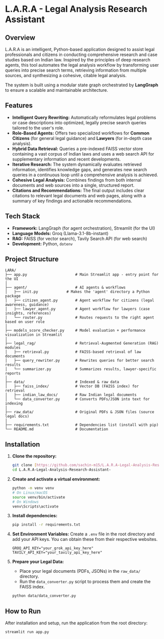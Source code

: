 # L.A.R.A - Legal Analysis Research Assistant

## Overview

L.A.R.A is an intelligent, Python-based application designed to assist legal professionals and citizens in conducting comprehensive research and case studies based on Indian law. Inspired by the principles of deep research agents, this tool automates the legal analysis workflow by transforming user queries into precise search terms, retrieving information from multiple sources, and synthesizing a cohesive, citable legal analysis.

The system is built using a modular state graph orchestrated by **LangGraph** to ensure a scalable and maintainable architecture.

## Features

* **Intelligent Query Rewriting:** Automatically reformulates legal problems or case descriptions into optimized, legally precise search queries tailored to the user's role.
* **Role-Based Agents:** Offers two specialized workflows for **Common Citizens** (for general legal guidance) and **Lawyers** (for in-depth case analysis).
* **Hybrid Data Retrieval:** Queries a pre-indexed FAISS vector store containing a vast corpus of Indian laws and uses a web search API for supplementary information and recent developments.
* **Iterative Research:** The system dynamically evaluates retrieved information, identifies knowledge gaps, and generates new search queries in a continuous loop until a comprehensive analysis is achieved.
* **Cohesive Legal Analysis:** Combines findings from both internal documents and web sources into a single, structured report.
* **Citations and Recommendations:** The final output includes clear citations to relevant legal documents and web pages, along with a summary of key findings and actionable recommendations.

## Tech Stack

* **Framework:** LangGraph (for agent orchestration), Streamlit (for the UI)
* **Language Models:** Groq (Llama-3.1-8b-instant)
* **RAG:** FAISS (for vector search), Tavily Search API (for web search)
* **Development:** Python, `dotenv`

## Project Structure
```
LARA/
├── app.py                      # Main Streamlit app - entry point for the UI
│
├── agent/                      # AI agents & workflows
│   ├── init.py             # Makes the 'agent' directory a Python package
│   ├── citizen_agent.py        # Agent workflow for citizens (legal awareness, guidance)
│   ├── lawyer_agent.py         # Agent workflow for lawyers (case insights, references)
│   └── router.py               # Routes requests to the right agent based on user role
│
├── models_score_checker.py     # Model evaluation + performance visualization in Streamlit
│
├── legal_rag/                  # Retrieval-Augmented Generation (RAG) modules
│   ├── retrieval.py            # FAISS-based retrieval of law documents
│   ├── query_rewriter.py       # Rewrites queries for better search results
│   └── summarizer.py           # Summarizes results, lawyer-specific reports
│
├── data/                       # Indexed & raw data
│   ├── faiss_index/            # Vector DB (FAISS index) for retrieval
│   ├── indian_law_docs/        # Raw Indian legal documents
│   └── data_converter.py       # Converts PDFs/JSON into text for indexing
│
├── raw_data/                   # Original PDFs & JSON files (source legal docs)
│
├── requirements.txt            # Dependencies list (install with pip)
└── README.md                   # Documentation
```


## Installation

1.  **Clone the repository:**
    ```bash
    git clone [https://github.com/sachin-m15/L.A.R.A-Legal-Analysis-Research-Assistant-.git](https://github.com/sachin-m15/L.A.R.A-Legal-Analysis-Research-Assistant-.git)
    cd L.A.R.A-Legal-Analysis-Research-Assistant-
    ```

2.  **Create and activate a virtual environment:**
    ```bash
    python -m venv venv
    # On Linux/macOS
    source venv/bin/activate
    # On Windows
    venv\Scripts\activate
    ```

3.  **Install dependencies:**
    ```bash
    pip install -r requirements.txt
    ```

4.  **Set Environment Variables:**
    Create a `.env` file in the root directory and add your API keys. You can obtain these from their respective websites.
    ```
    GROQ_API_KEY="your_grok_api_key_here"
    TAVILY_API_KEY="your_tavily_api_key_here"
    ```

5.  **Prepare your Legal Data:**
    * Place your legal documents (PDFs, JSONs) in the `raw_data/` directory.
    * Run the `data_converter.py` script to process them and create the FAISS index.
    ```bash
    python data/data_converter.py
    ```

## How to Run

After installation and setup, run the application from the root directory:

```bash
streamlit run app.py

